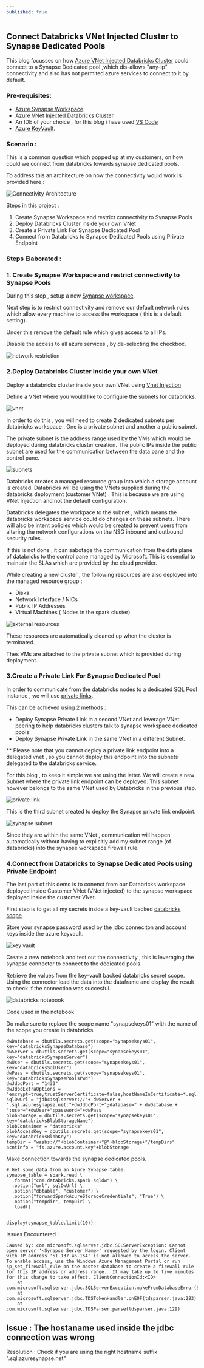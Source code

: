 ```yaml
---
published: true
---
```

## Connect Databricks VNet Injected Cluster to Synapse Dedicated Pools

This blog focusses on how [Azure VNet Injected Databricks Cluster](https://docs.microsoft.com/en-us/azure/databricks/administration-guide/cloud-configurations/azure/vnet-inject) could connect to a Synapse Dedicated pool ,which dis-allows "any-ip" connectivity and also has not permited azure services to connect to it by default.



### Pre-requisites:

- [Azure Synapse Workspace](https://docs.microsoft.com/en-us/azure/synapse-analytics/quickstart-create-workspace)
- [Azure VNet Injected Databricks Cluster](https://docs.microsoft.com/en-us/azure/databricks/administration-guide/cloud-configurations/azure/vnet-inject) 
- An IDE of your choice , for this blog i have used [VS Code](https://code.visualstudio.com/Download)
- [Azure KeyVault](https://docs.microsoft.com/en-us/azure/key-vault/general/quick-create-cli).

### Scenario : 

This is a common question which popped up at my customers, on how could we connect from databricks towards synapse dedicated pools.

To address this an architecture on how the connectivity would work is provided here :

![Connectivity Architecture](/images/databricks.png)


Steps in this project :

1. Create Synapse Workspace and restrict connectivity to Synapse Pools
2. Deploy Databricks Cluster inside your own VNet
3. Create a Private Link For Synapse Dedicated Pool
4. Connect from Databricks to Synapse Dedicated Pools using Private Endpoint


### Steps Elaborated :

### 1. Create Synapse Workspace and restrict connectivity to Synapse Pools

During this step , setup a new [Synapse workspace](https://docs.microsoft.com/en-us/azure/synapse-analytics/quickstart-create-workspace).

Next step is to restrict connectivity and remove our default network rules which allow every machine to access the workspace ( this is a default setting).

Under this remove the default rule which gives access to all IPs.

Disable the access to all azure services , by de-selecting the checkbox. 

![network restriction](/images/network_restriction.PNG)


### 2.Deploy Databricks Cluster inside your own VNet

Deploy a databricks cluster inside your own VNet using [Vnet Injection](https://docs.microsoft.com/en-us/azure/databricks/scenarios/quickstart-create-databricks-workspace-vnet-injection#:~:text=%20Create%20an%20Azure%20Databricks%20workspace%20%201,Networking%20%3E%20and%20apply%20the%20following...%20See%20More.)

Define a VNet where you would like to configure the subnets for databricks.

![vnet ](/images/vnet.png)

In order to do this , you will need to create 2 dedicated subnets per databricks workspace . One is a private subnet and another a public subnet. 

The private subnet is the address range used by the VMs which would be deployed during databricks cluster creation. The public IPs inside the public subnet are used for the communication between the data pane and the control pane.

![subnets](/images/subnets.PNG)

Databricks creates a managed resource group into which a storage account is created.  Databricks will be using the VNets supplied during the databricks deployment (customer VNet) . This is because we are using VNet Injection and not the default configuration. 

Databricks delegates the workpace to the subnet , which means the databricks workspace service could do changes on these subnets. There will also be intent policies which would be created to prevent users from altering the network configurations on the NSG inbound and outbound security rules.

If this is not done ,  it can sabotage the communication from the data plane of databricks to the control pane managed by Microsoft. This is essential to maintain the SLAs which are provided by the cloud provider.

While creating a new cluster , the following resources are also deployed into the managed resource group :

- Disks
- Network Interface  / NICs
- Public IP Addresses
- Virtual Machines ( Nodes in the spark cluster)

![external resources](/images/ext_resources.png)

These resources are automatically cleaned up when the cluster is terminated.

Thes VMs are attached to the private subnet which is provided during deployment. 

### 3.Create a Private Link For Synapse Dedicated Pool

In order to communicate from the databricks nodes to a dedicated SQL Pool instance , we will use [private links](https://docs.microsoft.com/en-us/azure/synapse-analytics/security/how-to-connect-to-workspace-with-private-links).

This can be achieved using 2 methods :

- Deploy Synapse Private Link in a second VNet and leverage VNet peering to help databricks clusters talk to synapse workspace dedicated pools
- Deploy Synapse Private Link in the same VNet in a different Subnet. 

** Please note that you cannot deploy a private link endpoint into a delegated vnet , so you cannot deploy this endpoint into the subnets delegated to the databricks service.

For this blog , to keep it simple we are using the latter. We will create a new Subnet where the private link endpoint can be deployed. This subnet however belongs to the same VNet used by Databricks in the previous step.

![private link](/images/private_link.PNG)

This is the third subnet created to deploy the Synapse private link endpoint.

![synapse subnet](/images/synapse_subnet.PNG)

Since they are within the same VNet , communication will happen automatically without having to explicitly add my subnet range (of databricks) into the synapse workspace firewall rule.

### 4.Connect from Databricks to Synapse Dedicated Pools using Private Endpoint

The last part of this demo is to conenct from our Databricks workspace deployed inside Customer VNet (VNet injected) to the synapse workspace deployed inside the customer VNet.

First step is to get all my secrets inside a key-vault backed [databricks scope](https://docs.microsoft.com/en-us/azure/databricks/security/secrets/secret-scopes#akv-ss). 

Store your synapse password used by the jdbc conneciton and account keys inside the azure keyvault.

![key vault](/images/keyvault.PNG)

Create a new notebook and test out the connectivity , this is leveraging the synapse connector to connect to the dedicated pools.

Retrieve the values from the key-vault backed databricks secret scope. Using the connector load the data into the dataframe and display the result to check if the connection was succesful.

![databricks notebook](/images/databricks_connect.PNG)

Code used in the notebook

Do make sure to replace the scope name "synapsekeys01" with the name of the scope you create in databricks.

```
dwDatabase = dbutils.secrets.get(scope="synapsekeys01", key="databricksSynapseDatabase")
dwServer = dbutils.secrets.get(scope="synapsekeys01", key="databricksSynapseServer")
dwUser = dbutils.secrets.get(scope="synapsekeys01", key="databricksSqlUser")
dwPass = dbutils.secrets.get(scope="synapsekeys01", key="databricksSynapsePoolsPwd")
dwJdbcPort = "1433"
dwJdbcExtraOptions = "encrypt=true;trustServerCertificate=false;hostNameInCertificate=*.sql.azuresynapse.net;loginTimeout=30;"
sqlDwUrl = "jdbc:sqlserver://"+ dwServer + ".sql.azuresynapse.net:"+dwJdbcPort+";database=" + dwDatabase + ";user="+dwUser+";password="+dwPass
blobStorage = dbutils.secrets.get(scope="synapsekeys01", key="databricksBlobStorageName")
blobContainer = "databricks"
blobAccessKey = dbutils.secrets.get(scope="synapsekeys01", key="databricksBlobKey")
tempDir = "wasbs://"+blobContainer+"@"+blobStorage+"/tempDirs"
acntInfo = "fs.azure.account.key"+blobStorage
```

Make connection towards the synapse dedicated pools.

```
# Get some data from an Azure Synapse table.
synapse_table = spark.read \
  .format("com.databricks.spark.sqldw") \
  .option("url", sqlDwUrl) \
  .option("dbtable", "customer") \
  .option("forwardSparkAzureStorageCredentials", "True") \
  .option("tempdir", tempDir) \
  .load()


display(synapse_table.limit(10))

```

Issues Encountered :

```
Caused by: com.microsoft.sqlserver.jdbc.SQLServerException: Cannot open server '<Synapse Server Name>' requested by the login. Client with IP address '51.137.46.154' is not allowed to access the server.  To enable access, use the Windows Azure Management Portal or run sp_set_firewall_rule on the master database to create a firewall rule for this IP address or address range.  It may take up to five minutes for this change to take effect. ClientConnectionId:<ID>
	at com.microsoft.sqlserver.jdbc.SQLServerException.makeFromDatabaseError(SQLServerException.java:262)
	at com.microsoft.sqlserver.jdbc.TDSTokenHandler.onEOF(tdsparser.java:283)
	at com.microsoft.sqlserver.jdbc.TDSParser.parse(tdsparser.java:129)
```

## Issue : The hostaname used inside the jdbc connection was wrong 

Resolution : Check if you are using the right hostname suffix ".sql.azuresynapse.net"
